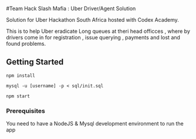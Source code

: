#Team Hack Slash Mafia : Uber Driver/Agent Solution

Solution for Uber Hackathon South Africa hosted with Codex Academy.

This is to help Uber eradicate Long queues at theri head officces , where by drivers come in for registration , issue querying , payments and lost and found problems.

## Getting Started

`npm install`

`mysql -u [username] -p < sql/init.sql`

`npm start`

### Prerequisites

You need to have a NodeJS & Mysql development environment to run the app
